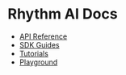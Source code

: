 # Rhythm AI Docs

- [API Reference](/docs/api)
- [SDK Guides](/docs/sdk)
- [Tutorials](/docs/tutorials)
- [Playground](/playground)